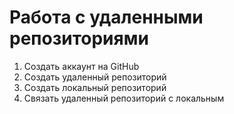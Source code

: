 # Работа с удаленными репозиториями

1. Создать аккаунт на GitHub
2. Создать удаленный репозиторий 
3. Создать локальный репозиторий
4. Связать удаленный репозиторий с локальным 